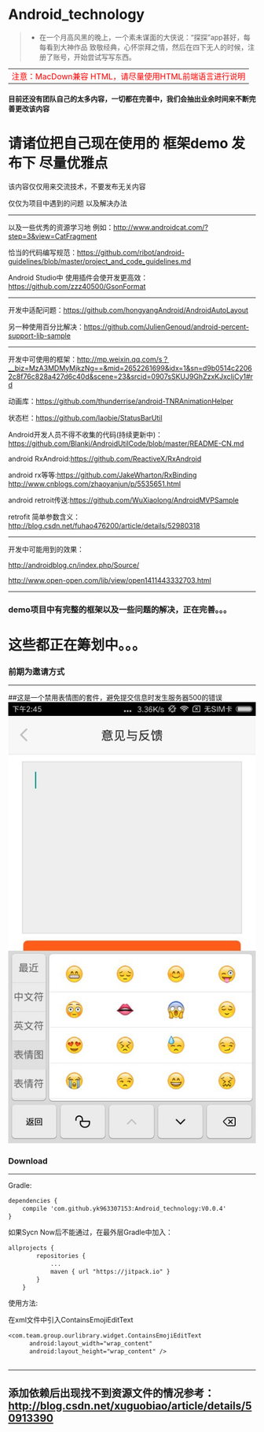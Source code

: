 # Android_technology

> -  在一个月高风黑的晚上，一个素未谋面的大侠说：“探探”app甚好，每每看到大神作品 致敬经典，心怀崇拜之情，然后在四下无人的时候，注册了账号，开始尝试写写东西。

<table>
    <tr>
        <td><font size="3" color="red">注意：MacDown兼容 HTML，请尽量使用HTML前端语言进行说明</td>
    </tr>
</table>

#### 目前还没有团队自己的太多内容，一切都在完善中，我们会抽出业余时间来不断完善更改该内容

# 请诸位把自己现在使用的 框架demo 发布下 尽量优雅点

该内容仅仅用来交流技术，不要发布无关内容

仅仅为项目中遇到的问题 以及解决办法

---
以及一些优秀的资源学习地 例如：http://www.androidcat.com/?step=3&view=CatFragment


恰当的代码编写规范：https://github.com/ribot/android-guidelines/blob/master/project_and_code_guidelines.md

Android Studio中 使用插件会使开发更高效：https://github.com/zzz40500/GsonFormat

---
开发中适配问题：https://github.com/hongyangAndroid/AndroidAutoLayout

另一种使用百分比解决：https://github.com/JulienGenoud/android-percent-support-lib-sample


---

开发中可使用的框架：http://mp.weixin.qq.com/s？__biz=MzA3MDMyMjkzNg==&mid=2652261699&idx=1&sn=d9b0514c22062c8f76c828a427d6c40d&scene=23&srcid=0907sSKUJ9GhZzxKJxcIjCy1#rd

动画库：https://github.com/thunderrise/android-TNRAnimationHelper

状态栏：https://github.com/laobie/StatusBarUtil

Android开发人员不得不收集的代码(持续更新中)：https://github.com/Blankj/AndroidUtilCode/blob/master/README-CN.md

android RxAndroid:https://github.com/ReactiveX/RxAndroid

android rx等等:https://github.com/JakeWharton/RxBinding
http://www.cnblogs.com/zhaoyanjun/p/5535651.html

android retroit传送:https://github.com/WuXiaolong/AndroidMVPSample

retrofit 简单参数含义：http://blog.csdn.net/fuhao476200/article/details/52980318

---
开发中可能用到的效果：

http://androidblog.cn/index.php/Source/

http://www.open-open.com/lib/view/open1411443332703.html

----

### demo项目中有完整的框架以及一些问题的解决，正在完善。。。

# 这些都正在筹划中。。。

### 前期为邀请方式
----

##这是一个禁用表情图的套件，避免提交信息时发生服务器500的错误
![example](example.jpg)

### Download

-------

Gradle:


```
dependencies {
	compile 'com.github.yk963307153:Android_technology:V0.0.4'
}
```
如果Sycn Now后不能通过，在最外层Gradle中加入：

```
allprojects {
		repositories {
			...
			maven { url "https://jitpack.io" }
		}
	}
```

使用方法:

 在xml文件中引入ContainsEmojiEditText

```
<com.team.group.ourlibrary.widget.ContainsEmojiEditText
      android:layout_width="wrap_content"
      android:layout_height="wrap_content" />
      
```
---
添加依赖后出现找不到资源文件的情况参考：http://blog.csdn.net/xuguobiao/article/details/50913390
---